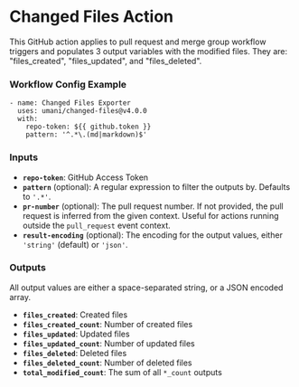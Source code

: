 # Changed Files Action

This GitHub action applies to pull request and merge group workflow triggers and populates 3 output variables with the modified files. They are: "files_created", "files_updated", and "files_deleted".

### Workflow Config Example

```
- name: Changed Files Exporter
  uses: umani/changed-files@v4.0.0
  with:
    repo-token: ${{ github.token }}
    pattern: '^.*\.(md|markdown)$'
```

### Inputs

-   **`repo-token`**: GitHub Access Token
-   **`pattern`** (optional): A regular expression to filter the outputs by. Defaults to `'.*'`.
-   **`pr-number`** (optional): The pull request number. If not provided, the pull request is inferred from the given context. Useful for actions running outside the `pull_request` event context.
-   **`result-encoding`** (optional): The encoding for the output values, either `'string'` (default) or `'json'`.

### Outputs

All output values are either a space-separated string, or a JSON encoded array.

-   **`files_created`**: Created files
-   **`files_created_count`**: Number of created files
-   **`files_updated`**: Updated files
-   **`files_updated_count`**: Number of updated files
-   **`files_deleted`**: Deleted files
-   **`files_deleted_count`**: Number of deleted files
-   **`total_modified_count`**: The sum of all `*_count` outputs
